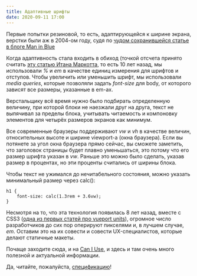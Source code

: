 ```yaml
---
title: Адаптивные шрифты
date: 2020-09-11 17:00
---
```

Первые попытки резиновой, то есть, адаптирующейся к ширине экрана, верстки были аж в 2004-ом году, судя по [чудом сохранившейся статье в блоге Man in Blue](http://www.themaninblue.com/writing/perspective/2004/09/21/)

Когда адаптивность стала входить в обиход (точкой отсчета принято считать [эту статью Итана Маркотта](https://alistapart.com/article/responsive-web-design/), то есть 10 лет назад, мы использовали _%_ и _em_ в качестве единиц измерения для шрифтов и отступов. Чтобы увеличить или уменьшить шрифт, мы использовали _media queries_, которые позволяли задать _font-size_ для body, от которого зависят все размеры, указанные в em-ах. 

Верстальщику всё время нужно было подбирать определенную величину, при которой блоки не наезжали друг на друга, текст не выпячивал за пределы блока, учитывать читаемость и компоновку элементов для четырёх размеров экранов как минимум.

Все современные браузеры поддерживают _vw_ и _vh_ в качестве величин, относительных высоте и ширине viewport-а (окна браузера). Если вы потянете за угол окна браузера прямо сейчас, вы сможете заметить, что заголовок страницы будет плавно уменьшаться, это потому что его размер шрифта указан в _vw_. Раньше это можно было сделать, указав размер в процентах, но эти проценты считались от ширины блока.

Чтобы текст не ужимался до нечитабельного состояния, можно указать минимальный размер через calc():

    h1 {
        font-size: calc(1.3rem + 3.6vw);
    }

Несмотря на то, что эта технология появилась 8 лет назад, вместе с CSS3 ([одна из первых статей про vueport units](https://generatedcontent.org/post/21279324555/viewportunits)), огромное число разработчиков до сих пор оперируют пикселями и, в лучшем случае, _em_. Оставим это на их совести и совести UX-специалистов, которые делают статичные макеты.

Почаще заходите сюда, и на [Can I Use](https://caniuse.com/viewport-units), и здесь и там очень много полезной и актуальной информации.

Да, читайте, пожалуйста, [спецификацию](https://www.w3.org/TR/css3-values/#viewport-relative-lengths)!
